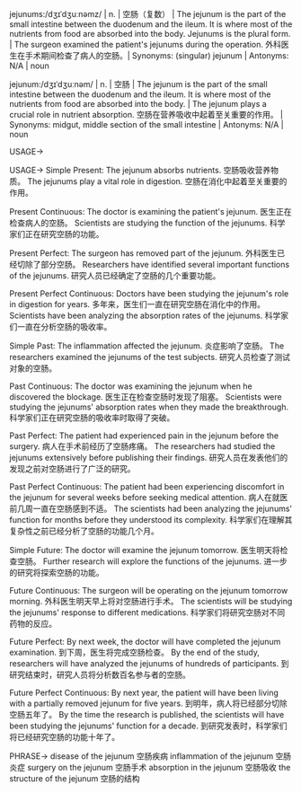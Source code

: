 jejunums:/dʒɪˈdʒuːnəmz/ | n. | 空肠（复数） | The jejunum is the part of the small intestine between the duodenum and the ileum. It is where most of the nutrients from food are absorbed into the body.  Jejunums is the plural form. | The surgeon examined the patient's jejunums during the operation.  外科医生在手术期间检查了病人的空肠。| Synonyms:  (singular) jejunum | Antonyms: N/A | noun

jejunum:/dʒɪˈdʒuːnəm/ | n. | 空肠 | The jejunum is the part of the small intestine between the duodenum and the ileum. It is where most of the nutrients from food are absorbed into the body. |  The jejunum plays a crucial role in nutrient absorption. 空肠在营养吸收中起着至关重要的作用。 | Synonyms: midgut, middle section of the small intestine | Antonyms: N/A | noun


USAGE->

USAGE->
Simple Present:
The jejunum absorbs nutrients.  空肠吸收营养物质。
The jejunums play a vital role in digestion.  空肠在消化中起着至关重要的作用。

Present Continuous:
The doctor is examining the patient's jejunum. 医生正在检查病人的空肠。
Scientists are studying the function of the jejunums. 科学家们正在研究空肠的功能。

Present Perfect:
The surgeon has removed part of the jejunum.  外科医生已经切除了部分空肠。
Researchers have identified several important functions of the jejunums. 研究人员已经确定了空肠的几个重要功能。

Present Perfect Continuous:
Doctors have been studying the jejunum's role in digestion for years.  多年来，医生们一直在研究空肠在消化中的作用。
Scientists have been analyzing the absorption rates of the jejunums. 科学家们一直在分析空肠的吸收率。

Simple Past:
The inflammation affected the jejunum. 炎症影响了空肠。
The researchers examined the jejunums of the test subjects. 研究人员检查了测试对象的空肠。


Past Continuous:
The doctor was examining the jejunum when he discovered the blockage. 医生正在检查空肠时发现了阻塞。
Scientists were studying the jejunums' absorption rates when they made the breakthrough. 科学家们正在研究空肠的吸收率时取得了突破。

Past Perfect:
The patient had experienced pain in the jejunum before the surgery. 病人在手术前经历了空肠疼痛。
The researchers had studied the jejunums extensively before publishing their findings. 研究人员在发表他们的发现之前对空肠进行了广泛的研究。

Past Perfect Continuous:
The patient had been experiencing discomfort in the jejunum for several weeks before seeking medical attention.  病人在就医前几周一直在空肠感到不适。
The scientists had been analyzing the jejunums' function for months before they understood its complexity.  科学家们在理解其复杂性之前已经分析了空肠的功能几个月。

Simple Future:
The doctor will examine the jejunum tomorrow. 医生明天将检查空肠。
Further research will explore the functions of the jejunums.  进一步的研究将探索空肠的功能。

Future Continuous:
The surgeon will be operating on the jejunum tomorrow morning.  外科医生明天早上将对空肠进行手术。
The scientists will be studying the jejunums' response to different medications.  科学家们将研究空肠对不同药物的反应。

Future Perfect:
By next week, the doctor will have completed the jejunum examination. 到下周，医生将完成空肠检查。
By the end of the study, researchers will have analyzed the jejunums of hundreds of participants.  到研究结束时，研究人员将分析数百名参与者的空肠。

Future Perfect Continuous:
By next year, the patient will have been living with a partially removed jejunum for five years.  到明年，病人将已经部分切除空肠五年了。
By the time the research is published, the scientists will have been studying the jejunums' function for a decade.  到研究发表时，科学家们将已经研究空肠的功能十年了。


PHRASE->
disease of the jejunum 空肠疾病
inflammation of the jejunum 空肠炎症
surgery on the jejunum 空肠手术
absorption in the jejunum 空肠吸收
the structure of the jejunum 空肠的结构
